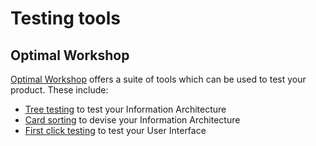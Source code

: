 # Testing tools

## Optimal Workshop

[Optimal Workshop](https://www.optimalworkshop.com/) offers a suite of tools which can be used to test your product. These include:

*   [Tree testing](https://www.optimalworkshop.com/101/tree-testing) to test your Information Architecture
*   [Card sorting](https://www.optimalworkshop.com/101/first-click-testing) to devise your Information Architecture
*   [First click testing](https://www.optimalworkshop.com/101/first-click-testing) to test your User Interface
